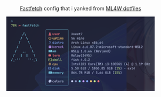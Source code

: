 <p align="center">
    <a href="https://github.com/fastfetch-cli/fastfetch">Fastfetch</a> config that i yanked from <a href="https://github.com/mylinuxforwork/dotfiles">ML4W dotfiles</a>
</p>
<p align="center">
    <img src="./../.github/assets/fastfetch.png" alt="AgentScope Framework" width="80%"/>
</p>